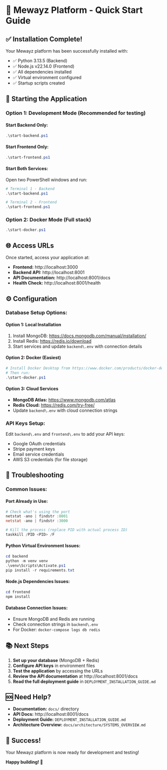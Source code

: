 # 🚀 Mewayz Platform - Quick Start Guide

## ✅ Installation Complete!

Your Mewayz platform has been successfully installed with:
- ✅ Python 3.13.5 (Backend)
- ✅ Node.js v22.14.0 (Frontend)
- ✅ All dependencies installed
- ✅ Virtual environment configured
- ✅ Startup scripts created

## 🚀 Starting the Application

### Option 1: Development Mode (Recommended for testing)

#### Start Backend Only:
```powershell
.\start-backend.ps1
```

#### Start Frontend Only:
```powershell
.\start-frontend.ps1
```

#### Start Both Services:
Open two PowerShell windows and run:
```powershell
# Terminal 1 - Backend
.\start-backend.ps1

# Terminal 2 - Frontend  
.\start-frontend.ps1
```

### Option 2: Docker Mode (Full stack)
```powershell
.\start-docker.ps1
```

## 🌐 Access URLs

Once started, access your application at:
- **Frontend:** http://localhost:3000
- **Backend API:** http://localhost:8001
- **API Documentation:** http://localhost:8001/docs
- **Health Check:** http://localhost:8001/health

## ⚙️ Configuration

### Database Setup Options:

#### Option 1: Local Installation
1. Install MongoDB: https://docs.mongodb.com/manual/installation/
2. Install Redis: https://redis.io/download
3. Start services and update `backend\.env` with connection details

#### Option 2: Docker (Easiest)
```powershell
# Install Docker Desktop from https://www.docker.com/products/docker-desktop
# Then run:
.\start-docker.ps1
```

#### Option 3: Cloud Services
- **MongoDB Atlas:** https://www.mongodb.com/atlas
- **Redis Cloud:** https://redis.com/try-free/
- Update `backend\.env` with cloud connection strings

### API Keys Setup:
Edit `backend\.env` and `frontend\.env` to add your API keys:
- Google OAuth credentials
- Stripe payment keys
- Email service credentials
- AWS S3 credentials (for file storage)

## 🔧 Troubleshooting

### Common Issues:

#### Port Already in Use:
```powershell
# Check what's using the port
netstat -ano | findstr :8001
netstat -ano | findstr :3000

# Kill the process (replace PID with actual process ID)
taskkill /PID <PID> /F
```

#### Python Virtual Environment Issues:
```powershell
cd backend
python -m venv venv
.\venv\Scripts\Activate.ps1
pip install -r requirements.txt
```

#### Node.js Dependencies Issues:
```powershell
cd frontend
npm install
```

#### Database Connection Issues:
- Ensure MongoDB and Redis are running
- Check connection strings in `backend\.env`
- For Docker: `docker-compose logs db redis`

## 📚 Next Steps

1. **Set up your database** (MongoDB + Redis)
2. **Configure API keys** in environment files
3. **Test the application** by accessing the URLs
4. **Review the API documentation** at http://localhost:8001/docs
5. **Read the full deployment guide** in `DEPLOYMENT_INSTALLATION_GUIDE.md`

## 🆘 Need Help?

- **Documentation:** `docs/` directory
- **API Docs:** http://localhost:8001/docs
- **Deployment Guide:** `DEPLOYMENT_INSTALLATION_GUIDE.md`
- **Architecture Overview:** `docs/architecture/SYSTEMS_OVERVIEW.md`

## 🎉 Success!

Your Mewayz platform is now ready for development and testing!

**Happy building! 🚀** 